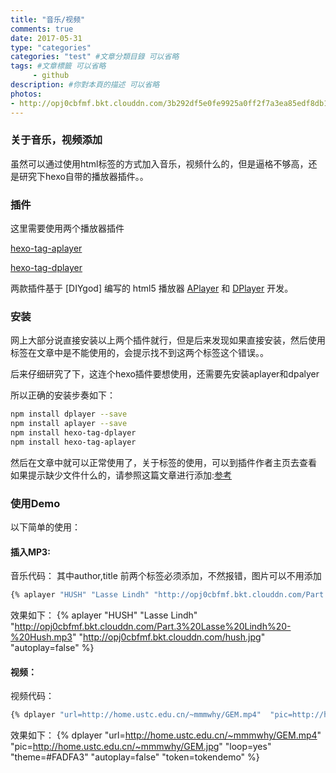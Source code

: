```yaml
---
title: "音乐/视频"
comments: true
date: 2017-05-31
type: "categories"
categories: "test" #文章分類目錄 可以省略
tags: #文章標籤 可以省略
     - github
description: #你對本頁的描述 可以省略
photos:
- http://opj0cbfmf.bkt.clouddn.com/3b292df5e0fe9925a0ff2f7a3ea85edf8db1712c.jpg
---
```

### 关于音乐，视频添加
虽然可以通过使用html标签的方式加入音乐，视频什么的，但是逼格不够高，还是研究下hexo自带的播放器插件。。

### 插件
这里需要使用两个播放器插件

[hexo-tag-aplayer](https://github.com/grzhan/hexo-tag-aplayer#upstream-issue)

[hexo-tag-dplayer](https://github.com/NextMoe/hexo-tag-dplayer)

两款插件基于 [DIYgod] 编写的 html5 播放器 [APlayer](https://github.com/DIYgod/APlayer) 和 [DPlayer](https://github.com/DIYgod/DPlayer) 开发。

### 安装
网上大部分说直接安装以上两个插件就行，但是后来发现如果直接安装，然后使用标签在文章中是不能使用的，会提示找不到这两个标签这个错误。。

后来仔细研究了下，这连个hexo插件要想使用，还需要先安装aplayer和dpalyer

所以正确的安装步奏如下：
```bash
npm install dplayer --save
npm install aplayer --save
npm install hexo-tag-dplayer
npm install hexo-tag-aplayer
```

然后在文章中就可以正常使用了，关于标签的使用，可以到插件作者主页去查看
如果提示缺少文件什么的，请参照这篇文章进行添加:[参考](http://www.jianshu.com/p/53e0d2a617da)

### 使用Demo
以下简单的使用：

#### 插入MP3:
音乐代码：
其中author,title 前两个标签必须添加，不然报错，图片可以不用添加
```bash
{% aplayer "HUSH" "Lasse Lindh" "http://opj0cbfmf.bkt.clouddn.com/Part.3%20Lasse%20Lindh%20-%20Hush.mp3"  "http://opj0cbfmf.bkt.clouddn.com/hush.jpg" "autoplay=false" %}
```
效果如下：
{% aplayer "HUSH" "Lasse Lindh" "http://opj0cbfmf.bkt.clouddn.com/Part.3%20Lasse%20Lindh%20-%20Hush.mp3"  "http://opj0cbfmf.bkt.clouddn.com/hush.jpg" "autoplay=false" %}

#### 视频：
视频代码：
```bash
{% dplayer "url=http://home.ustc.edu.cn/~mmmwhy/GEM.mp4"  "pic=http://home.ustc.edu.cn/~mmmwhy/GEM.jpg" "loop=yes" "theme=#FADFA3" "autoplay=false" "token=tokendemo" %}
```
效果如下：
{% dplayer "url=http://home.ustc.edu.cn/~mmmwhy/GEM.mp4"  "pic=http://home.ustc.edu.cn/~mmmwhy/GEM.jpg" "loop=yes" "theme=#FADFA3" "autoplay=false" "token=tokendemo" %}

